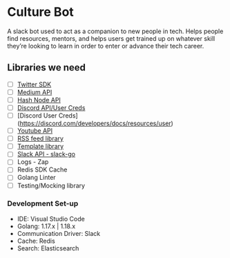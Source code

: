 # Culture Bot

A slack bot used to act as a companion to new people in tech. Helps people find resources, mentors, and helps users get trained up on whatever skill they’re looking to learn in order to enter or advance their tech career.

## Libraries we need

- [ ] [Twitter SDK](https://github.com/dghubble/go-twitter)
- [ ] [Medium API](https://github.com/Medium/medium-sdk-go?ref=https://githubhelp.com)
- [ ] [Hash Node API](https://api.hashnode.com/)
- [ ] [Discord API/User Creds](https://github.com/bwmarrin/discordgo)
- [ ] [Discord User Creds] (https://discord.com/developers/docs/resources/user)
- [ ] [Youtube API](https://developers.google.com/youtube/v3/code_samples/go)
- [ ] [RSS feed library](https://github.com/mmcdole/gofeed)
- [ ] [Template library](https://pkg.go.dev/text/template)
- [ ] [Slack API - slack-go](https://github.com/slack-go/slack)
- [ ] Logs - Zap
- [ ] Redis SDK Cache
- [ ] Golang Linter
- [ ] Testing/Mocking library

### Development Set-up

- IDE: Visual Studio Code
- Golang: 1.17.x | 1.18.x
- Communication Driver: Slack
- Cache: Redis
- Search: Elasticsearch
